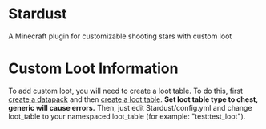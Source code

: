 # Stardust
 A Minecraft plugin for customizable shooting stars with custom loot
# Custom Loot Information
 To add custom loot, you will need to create a loot table. To do this, first [create a datapack](https://minecraft.gamepedia.com/Tutorials/Creating_a_data_pack) and then [create a loot table](https://minecraft.gamepedia.com/Loot_table). **Set loot table type to chest, generic will cause errors.** Then, just edit Stardust/config.yml and change loot_table to your namespaced loot_table (for example: "test:test_loot").